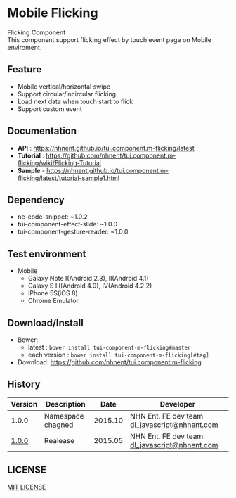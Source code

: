 Mobile Flicking
===============
Flicking Component<br>
This component support flicking effect by touch event page on Mobile enviroment.

## Feature
* Mobile vertical/horizontal swipe
* Support circular/incircular flicking
* Load next data when touch start to flick
* Support custom event

## Documentation
* **API** : https://nhnent.github.io/tui.component.m-flicking/latest
* **Tutorial** : https://github.com/nhnent/tui.component.m-flicking/wiki/Flicking-Tutorial
* **Sample** - https://nhnent.github.io/tui.component.m-flicking/latest/tutorial-sample1.html




## Dependency
* ne-code-snippet: ~1.0.2
* tui-component-effect-slide: ~1.0.0
* tui-component-gesture-reader: ~1.0.0

## Test environment
* Mobile
	* Galaxy Note I(Android 2.3), II(Android 4.1)
	* Galaxy S III(Android 4.0), IV(Android 4.2.2)
	* iPhone 5S(iOS 8)
	* Chrome Emulator


## Download/Install
* Bower:
   * latest  : `bower install tui-component-m-flicking#master`
   * each version : `bower install tui-component-m-flicking[#tag]`
* Download: https://github.com/nhnent/tui.component.m-flicking

## History
| Version | Description | Date | Developer |
| ---- | ---- | ---- | ---- |
| 1.0.0 | Namespace chagned | 2015.10 | NHN Ent. FE dev team <dl_javascript@nhnent.com> |
| <a href="https://github.nhnent.com/pages/tui.component.m-flicking/1.0.0">1.0.0</a> | Realease | 2015.05 | NHN Ent. FE dev team. <dl_javascript@nhnent.com> |

## LICENSE
[MIT LICENSE](LICENSE)
